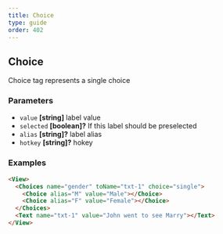 ```yaml
---
title: Choice
type: guide
order: 402
---
```


## Choice

Choice tag represents a single choice

### Parameters

-   `value` **[string]** label value
-   `selected` **[boolean]?** If this label should be preselected
-   `alias` **[string]?** label alias
-   `hotkey` **[string]?** hokey

### Examples

```html
<View>
  <Choices name="gender" toName="txt-1" choice="single">
    <Choice alias="M" value="Male"></Choice>
    <Choice alias="F" value="Female"></Choice>
  </Choices>
  <Text name="txt-1" value="John went to see Marry"></Text>
</View>
```
